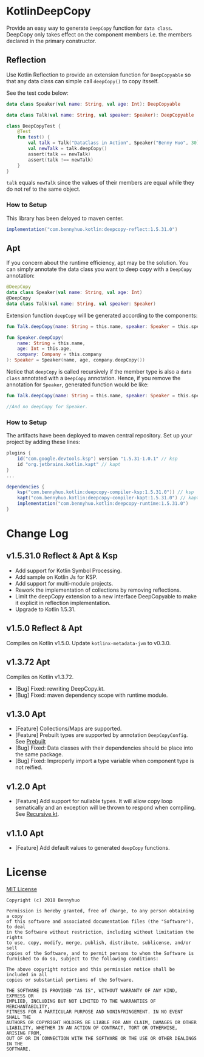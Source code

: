 # KotlinDeepCopy

Provide an easy way to generate `DeepCopy` function for `data class`. DeepCopy only takes effect on the component members i.e. the members declared in the primary constructor.

## Reflection

Use Kotlin Reflection to provide an extension function for `DeepCopyable` so that any data class can simple call `deepCopy()` to copy itsself.

See the test code below: 

```kotlin
data class Speaker(val name: String, val age: Int): DeepCopyable

data class Talk(val name: String, val speaker: Speaker): DeepCopyable

class DeepCopyTest {
    @Test
    fun test() {
        val talk = Talk("DataClass in Action", Speaker("Benny Huo", 30))
        val newTalk = talk.deepCopy()
        assert(talk == newTalk)
        assert(talk !== newTalk)
    }
}
```

`talk` equals `newTalk` since the values of their members are equal while they do not ref to the same object.

### How to Setup

This library has been deloyed to maven center. 

```gradle
implementation("com.bennyhuo.kotlin:deepcopy-reflect:1.5.31.0")
```

## Apt

If you concern about the runtime efficiency, apt may be the solution. You can simply annotate the data class you want to deep copy with a `DeepCopy` annotation:

```kotlin
@DeepCopy
data class Speaker(val name: String, val age: Int)
@DeepCopy
data class Talk(val name: String, val speaker: Speaker)
```

Extension function `deepCopy` will be generated according to the components:

```kotlin
fun Talk.deepCopy(name: String = this.name, speaker: Speaker = this.speaker): Talk = Talk(name, speaker.deepCopy())

fun Speaker.deepCopy(
    name: String = this.name,
    age: Int = this.age,
    company: Company = this.company
): Speaker = Speaker(name, age, company.deepCopy()) 
```

Notice that `deepCopy` is called recursively if the member type is also a `data class` annotated with a `DeepCopy` annotation. Hence, if you remove the annotation for `Speaker`, generated function would be like:

```kotlin
fun Talk.deepCopy(name: String = this.name, speaker: Speaker = this.speaker): Talk = Talk(name, speaker)

//And no deepCopy for Speaker.
```

### How to Setup

The artifacts have been deployed to maven central repository. Set up your project by adding these lines:

```gradle
plugins {
    id("com.google.devtools.ksp") version "1.5.31-1.0.1" // ksp
    id "org.jetbrains.kotlin.kapt" // kapt
}
...

dependencies {
    ksp("com.bennyhuo.kotlin:deepcopy-compiler-ksp:1.5.31.0")) // ksp
    kapt("com.bennyhuo.kotlin:deepcopy-compiler-kapt:1.5.31.0") // kapt
    implementation("com.bennyhuo.kotlin:deepcopy-runtime:1.5.31.0")
}
```

# Change Log

## v1.5.31.0 Reflect & Apt & Ksp

* Add support for Kotlin Symbol Processing.
* Add sample on Kotlin Js for KSP.
* Add support for multi-module projects.
* Rework the implementation of collections by removing reflections.
* Limit the deepCopy extension to a new interface DeepCopyable to make it explicit in reflection implementation. 
* Upgrade to Kotlin 1.5.31.

## v1.5.0 Reflect & Apt

Compiles on Kotlin v1.5.0. Update `kotlinx-metadata-jvm` to v0.3.0.

## v1.3.72 Apt

Compiles on Kotlin v1.3.72.

* [Bug] Fixed: rewriting DeepCopy.kt.
* [Bug] Fixed: maven dependency scope with runtime module.

## v1.3.0 Apt

* [Feature] Collections/Maps are supported. 
* [Feature] Prebuilt types are supported by annotation `DeepCopyConfig`. See [Prebuilt](apt-impl/sample/src/main/kotlin/com/bennyhuo/kotlin/deepcopy/sample/prebuilt/PrebuiltClass.kt)
* [Bug] Fixed: Data classes with their dependencies should be place into the same package.
* [Bug] Fixed: Improperly import a type variable when component type is not reified.

## v1.2.0 Apt

* [Feature] Add support for nullable types. It will allow copy loop sematically and an exception will be thrown to respond when compiling. See [Recursive.kt](apt-impl/sample/src/main/kotlin/com/bennyhuo/kotlin/deepcopy/sample/recursive/Recursive.kt).

## v1.1.0 Apt 

* [Feature] Add default values to generated `deepCopy` functions.

# License

[MIT License](https://github.com/enbandari/KotlinDeepCopy/blob/master/LICENSE)

    Copyright (c) 2018 Bennyhuo
    
    Permission is hereby granted, free of charge, to any person obtaining a copy
    of this software and associated documentation files (the "Software"), to deal
    in the Software without restriction, including without limitation the rights
    to use, copy, modify, merge, publish, distribute, sublicense, and/or sell
    copies of the Software, and to permit persons to whom the Software is
    furnished to do so, subject to the following conditions:
    
    The above copyright notice and this permission notice shall be included in all
    copies or substantial portions of the Software.
    
    THE SOFTWARE IS PROVIDED "AS IS", WITHOUT WARRANTY OF ANY KIND, EXPRESS OR
    IMPLIED, INCLUDING BUT NOT LIMITED TO THE WARRANTIES OF MERCHANTABILITY,
    FITNESS FOR A PARTICULAR PURPOSE AND NONINFRINGEMENT. IN NO EVENT SHALL THE
    AUTHORS OR COPYRIGHT HOLDERS BE LIABLE FOR ANY CLAIM, DAMAGES OR OTHER
    LIABILITY, WHETHER IN AN ACTION OF CONTRACT, TORT OR OTHERWISE, ARISING FROM,
    OUT OF OR IN CONNECTION WITH THE SOFTWARE OR THE USE OR OTHER DEALINGS IN THE
    SOFTWARE.


